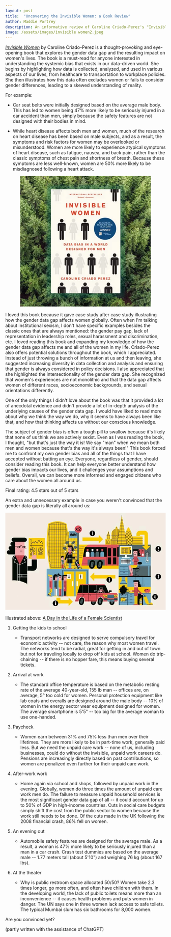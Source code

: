 ```yaml
---
layout: post
title:  "Uncovering the Invisible Women: a Book Review"
author: Maddie Portrey
description: An informative review of Caroline Criado-Perez's "Invisible Women"
image: /assets/images/invisible women2.jpeg
---
```


[*Invisible Women*](https://www.amazon.com/Invisible-Women-Data-World-Designed/dp/1419729071) by Caroline Criado-Perez is a thought-provoking and eye-opening book that explores the gender data gap and the resulting impact on women's lives. The book is a must-read for anyone interested in understanding the systemic bias that exists in our data-driven world. She begins by highlighting how data is collected, analyzed, and used in various aspects of our lives, from healthcare to transportation to workplace policies. She then illustrates how this data often excludes women or fails to consider gender differences, leading to a skewed understanding of reality.

For example:

  - Car seat belts were initially designed based on the average male body. This has led to women being 47% more likely to be seriously injured in a car accident than men, simply because the safety features are not designed with their bodies in mind.

 - While heart disease affects both men and women, much of the research on heart disease has been based on male subjects, and as a result, the symptoms and risk factors for women may be overlooked or misunderstood. Women are more likely to experience atypical symptoms of heart disease, such as fatigue, nausea, and back pain, rather than the classic symptoms of chest pain and shortness of breath. Because these symptoms are less well-known, women are 50% more likely to be misdiagnosed following a heart attack.
  

 <p align="center">
<img src="https://raw.githubusercontent.com/maddiekkay/my386blog/main/assets/images/inv%20women%203.webp"/>
</p>
  

I loved this book because it gave case study after case study illustrating how the gender data gap affects women globally. Often when I'm talking about institutional sexism, I don't have specific examples besides the classic ones that are always mentioned: the gender pay gap, lack of representation in leadership roles, sexual harassment and discrimination, etc. I loved reading this book and expanding my knowledge of how the gender data gap affects me and all of the women in my life. Criado-Perez also offers potential solutions throughout the book, which I appreciated. Instead of just throwing a bunch of information at us and then leaving, she suggested increasing diversity in data collection and analysis and ensuring that gender is always considered in policy decisions. I also appreciated that she highlighted the intersectionality of the gender data gap. She recognized that women's experiences are not monolithic and that the data gap affects women of different races, socioeconomic backgrounds, and sexual orientations differently.

One of the only things I didn't love about the book was that it provided a lot of anecdotal evidence and didn't provide a lot of in-depth analysis of the underlying causes of the gender data gap. I would have liked to read more about why we think the way we do, why it seems to have always been like that, and how that thinking affects us without our conscious knowledge.

The subject of gender bias is often a tough pill to swallow because it's likely that none of us think we are actively sexist. Even as I was reading the book, I thought, "but that's just the way it is! We say "man" when we mean both men and women because that's the way it's always been!" This book forced me to confront my own gender bias and all of the things that I have accepted without batting an eye. Everyone, regardless of gender, should consider reading this book. It can help everyone better understand how gender bias impacts our lives, and it challenges your assumptions and beliefs. Overall, we can become more informed and engaged citizens who care about the women all around us.

Final rating: 4.5 stars out of 5 stars

An extra and unnecessary example in case you weren't convinced that the gender data gap is literally all around us:

 <p align="center">
<img src="https://raw.githubusercontent.com/maddiekkay/my386blog/main/assets/images/scientist.webp"/>
</p>

Illustrated above: [A Day in the Life of a Female Scientist](https://www.rolandberger.com/en/Insights/Publications/How-a-bias-in-data-could-widen-the-gender-gap.html)

1. Getting the kids to school
   - Transport networks are designed to serve compulsory travel for economic activity -- not care, the reason why most women travel. The networks tend to be radial, great for getting in and out of town but not for traveling locally to drop off kids at school. Women do trip-chaining -- if there is no hopper fare, this means buying several tickets.

2. Arrival at work
   - The standard office temperature is based on the metabolic resting rate of the average 40-year-old, 155 lb man -- offices are, on average, 5° too cold for women. Personal protection equipment like lab coats and overalls are designed around the male body -- 10% of women in the energy sector wear equipment designed for women. The average smartphone is 5'5" -- too big for the average woman to use one-handed.

3. Paycheck
   - Women earn between 31% and 75% less than men over their lifetimes. They are more likely to be in part-time work, generally paid less. But we need the unpaid care work -- none of us, including businesses, could do without the invisible, unpaid work careers do. Pensions are increasingly directly based on past contributions, so women are penalized even further for their unpaid care work.

4. After-work work
   - Home again via school and shops, followed by unpaid work in the evening. Globally, women do three times the amount of unpaid care work men do. The failure to measure unpaid household services is the most significant gender data gap of all -- it could account for up to 50% of GDP in high-income countries. Cuts in social care budgets simply shift the cost from the public sector to women because the work still needs to be done. Of the cuts made in the UK following the 2008 financial crash, 86% fell on women.

5. An evening out
   - Automobile safety features are designed for the average male. As a result, a woman is 47% more likely to be seriously injured than a man in a car crash. Crash test dummies are based on the average male -- 1.77 meters tall (about 5'10") and weighing 76 kg (about 167 lbs).

6. At the theater
   - Why is public restroom space allocated 50/50? Women take 2.3 times longer, go more often, and often have children with them. In the developing world, the lack of public toilets means more than an inconvenience -- it causes health problems and puts women in danger. The UN says one in three women lack access to safe toilets. The typical Mumbai slum has six bathrooms for 8,000 women.

Are you convinced yet?

(partly written with the assistance of ChatGPT)
